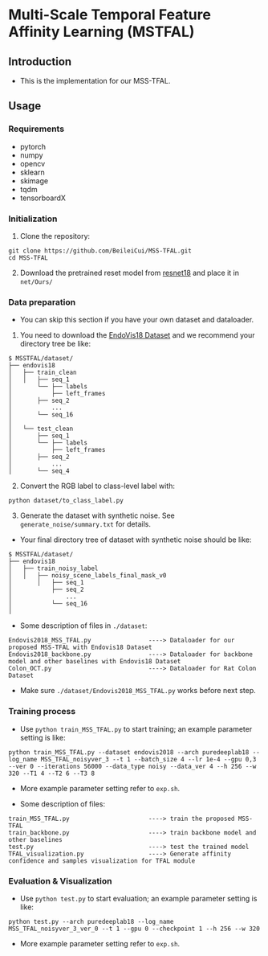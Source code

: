# Multi-Scale Temporal Feature Affinity Learning (MSTFAL)

## Introduction
* This is the implementation for our MSS-TFAL.

## Usage

### Requirements

* pytorch
* numpy
* opencv
* sklearn
* skimage
* tqdm
* tensorboardX

### Initialization

1. Clone the repository:

```
git clone https://github.com/BeileiCui/MSS-TFAL.git
cd MSS-TFAL
```

2. Download the pretrained reset model from [resnet18](https://download.pytorch.org/models/resnet18-5c106cde.pth) and place it in ```net/Ours/```

### Data preparation
* You can skip this section if you have your own dataset and dataloader.

1. You need to download the [EndoVis18 Dataset](https://endovissub2018-roboticscenesegmentation.grand-challenge.org/Home/) and we recommend your directory tree be like:
```
$ MSSTFAL/dataset/
├── endovis18
│   ├── train_clean
│   │   ├── seq_1
│       └── ├── labels
│           ├── left_frames
│       ├── seq_2
│           ...
│       └── seq_16
│
│   └── test_clean
│       ├── seq_1
│       └── ├── labels
│           ├── left_frames
│       ├── seq_2
│           ...
│       └── seq_4
```

2. Convert the RGB label to class-level label with:

```
python dataset/to_class_label.py
```

3. Generate the dataset with synthetic noise. See ```generate_noise/summary.txt``` for details.

* Your final directory tree of dataset with synthetic noise should be like:

```
$ MSSTFAL/dataset/
├── endovis18
│   ├── train_noisy_label
│   │   ├── noisy_scene_labels_final_mask_v0
│       │   ├── seq_1
│           ├── seq_2
│               ...
│           └── seq_16
│ 
```

* Some description of files in ```./dataset```:


```
Endovis2018_MSS_TFAL.py                ----> Dataloader for our proposed MSS-TFAL with Endovis18 Dataset
Endovis2018_backbone.py                ----> Dataloader for backbone model and other baselines with Endovis18 Dataset
Colon_OCT.py                           ----> Dataloader for Rat Colon Dataset
```
* Make sure ```./dataset/Endovis2018_MSS_TFAL.py``` works before next step. 

### Training process
* Use ```python train_MSS_TFAL.py``` to start training; an example parameter setting is like:
```
python train_MSS_TFAL.py --dataset endovis2018 --arch puredeeplab18 --log_name MSS_TFAL_noisyver_3 --t 1 --batch_size 4 --lr 1e-4 --gpu 0,3 --ver 0 --iterations 56000 --data_type noisy --data_ver 4 --h 256 --w 320 --T1 4 --T2 6 --T3 8
```

* More example parameter setting refer to ```exp.sh```.

* Some description of files:

```
train_MSS_TFAL.py                      ----> train the proposed MSS-TFAL
train_backbone.py                      ----> train backbone model and other baselines
test.py                                ----> test the trained model
TFAL_visualization.py                  ----> Generate affinity confidence and samples visualization for TFAL module
```

### Evaluation & Visualization

* Use ```python test.py``` to start evaluation; an example parameter setting is like:
```
python test.py --arch puredeeplab18 --log_name MSS_TFAL_noisyver_3_ver_0 --t 1 --gpu 0 --checkpoint 1 --h 256 --w 320
```
* More example parameter setting refer to ```exp.sh```.
